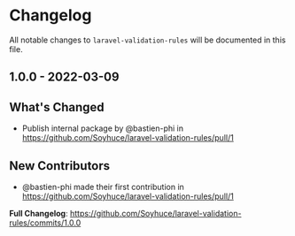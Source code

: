 # Changelog

All notable changes to `laravel-validation-rules` will be documented in this file.

## 1.0.0 - 2022-03-09

## What's Changed

- Publish internal package by @bastien-phi in https://github.com/Soyhuce/laravel-validation-rules/pull/1

## New Contributors

- @bastien-phi made their first contribution in https://github.com/Soyhuce/laravel-validation-rules/pull/1

**Full Changelog**: https://github.com/Soyhuce/laravel-validation-rules/commits/1.0.0
